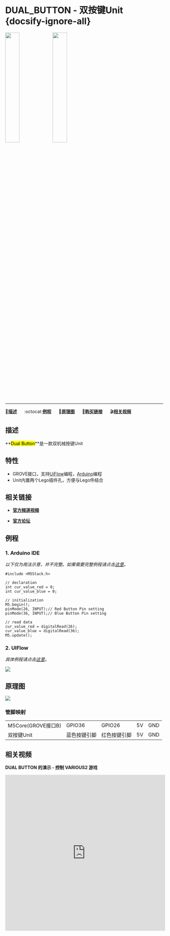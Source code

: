 # DUAL_BUTTON - 双按键Unit {docsify-ignore-all}

<img src="assets/img/product_pics/unit/M5GO_Unit_dual_button.png" width="30%" height="30%"><img src="assets/img/product_pics/unit/unit_dual_button_grove_b.png" width="30%" height="30%">

***

:memo:**[描述](#描述)**&nbsp;&nbsp;&nbsp;&nbsp;&nbsp;&nbsp;:octocat:**[例程](#例程)**&nbsp;&nbsp;&nbsp;&nbsp;&nbsp;&nbsp;:electric_plug:**[原理图](#原理图)**&nbsp;&nbsp;&nbsp;&nbsp;&nbsp;&nbsp;🛒**[购买链接](https://item.taobao.com/item.htm?spm=a1z10.3-c.w4002-1172588106.58.3a93425e5PQbBs&id=577469112270)**&nbsp;&nbsp;&nbsp;&nbsp;&nbsp;&nbsp;:clapper:**[相关视频](#相关视频)**

## 描述

**<mark>Dual Button</mark>**是一款双机械按键Unit

## 特性

-  GROVE接口，支持[UiFlow](http://flow.m5stack.com)编程，[Arduino](http://www.arduino.cc)编程
-  Unit内置两个Lego插件孔，方便与Lego件结合

## 相关链接

- **[官方频道视频](https://i.youku.com/i/UNjE1ODA2MzE0OA==?spm=a2hzp.8253869.0.0)**

- **[官方论坛](http://forum.m5stack.com/)**

## 例程

### 1. Arduino IDE

*以下仅为用法示意，并不完整。如果需要完整例程请点击[这里](https://github.com/m5stack/M5-ProductExampleCodes/tree/master/Unit/DUAL_BUTTON/Arduino)。*

```arduino
#include <M5Stack.h>

// declaration
int cur_value_red = 0;
int cur_value_blue = 0;

// initialization
M5.begin();
pinMode(26, INPUT);// Red Button Pin setting
pinMode(36, INPUT);// Blue Button Pin setting

// read data
cur_value_red = digitalRead(26);
cur_value_blue = digitalRead(36);
M5.update();
```

### 2. UIFlow

*具体例程请点击[这里](https://github.com/m5stack/M5-ProductExampleCodes/tree/master/Unit/DUAL_BUTTON/UIFlow)。*

<!-- <img src="assets/img/product_pics/unit/unit_example/DUAL_BUTTON/1.png" width="30%" height="30%"> <img src="assets/img/product_pics/unit/unit_example/DUAL_BUTTON/2.png" width="55%" height="55%"><img src="assets/img/product_pics/unit/unit_example/DUAL_BUTTON/3.png" width="55%" height="55%"> -->

<!-- <img src="assets/img/product_pics/unit/unit_example/DUAL_BUTTON/example_unit_dual_button_01.png" width="30%" height="30%"><img src="assets/img/product_pics/unit/unit_example/DUAL_BUTTON/example_unit_dual_button_02.png" width="30%" height="30%"> -->


<img src="assets/img/product_pics/unit/unit_example/DUAL_BUTTON/example_unit_dual_button_05.png">

## 原理图

<img src="assets/img/product_pics/unit/dual_button_sch.png">

### 管脚映射

<table>
 <tr><td>M5Core(GROVE接口B)</td><td>GPIO36</td><td>GPIO26</td><td>5V</td><td>GND</td></tr>
 <tr><td>双按键Unit</td><td>蓝色按键引脚</td><td>红色按键引脚</td><td>5V</td><td>GND</td></tr>
</table>

## 相关视频

**DUAL BUTTON 的演示 - 控制 VARIOUS2 游戏**

<iframe height=498 width=510 src='https://player.youku.com/embed/XNDAxNDI3ODIwMA==' frameborder="0" allow="accelerometer; autoplay; encrypted-media; gyroscope; picture-in-picture" allowfullscreen></iframe>